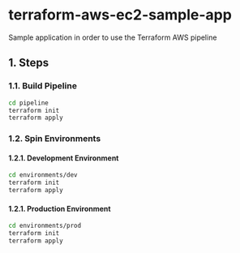 # terraform-aws-ec2-sample-app
Sample application in order to use the Terraform AWS pipeline 

## 1. Steps
### 1.1. Build Pipeline

```bash
cd pipeline
terraform init
terraform apply
```

### 1.2. Spin Environments

#### 1.2.1. Development Environment
```bash
cd environments/dev
terraform init
terraform apply
```

#### 1.2.1. Production Environment
```bash
cd environments/prod
terraform init
terraform apply
```